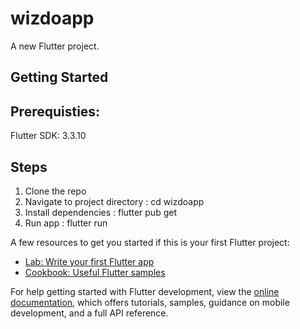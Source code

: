 # wizdoapp

A new Flutter project.

## Getting Started

## Prerequisties: 
Flutter SDK: 3.3.10

## Steps
1. Clone the repo
2. Navigate to project directory : cd wizdoapp
3. Install dependencies : flutter pub get
4. Run app : flutter run


A few resources to get you started if this is your first Flutter project:

- [Lab: Write your first Flutter app](https://docs.flutter.dev/get-started/codelab)
- [Cookbook: Useful Flutter samples](https://docs.flutter.dev/cookbook)

For help getting started with Flutter development, view the
[online documentation](https://docs.flutter.dev/), which offers tutorials,
samples, guidance on mobile development, and a full API reference.
